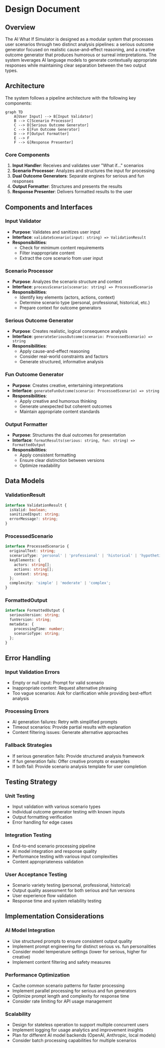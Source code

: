 # Design Document

## Overview

The AI What If Simulator is designed as a modular system that processes user scenarios through two distinct analysis pipelines: a serious outcome generator focused on realistic cause-and-effect reasoning, and a creative outcome generator that produces humorous or surreal interpretations. The system leverages AI language models to generate contextually appropriate responses while maintaining clear separation between the two output types.

## Architecture

The system follows a pipeline architecture with the following key components:

```mermaid
graph TD
    A[User Input] --> B[Input Validator]
    B --> C[Scenario Processor]
    C --> D[Serious Outcome Generator]
    C --> E[Fun Outcome Generator]
    D --> F[Output Formatter]
    E --> F
    F --> G[Response Presenter]
```

### Core Components

1. **Input Handler**: Receives and validates user "What if..." scenarios
2. **Scenario Processor**: Analyzes and structures the input for processing
3. **Dual Outcome Generators**: Separate engines for serious and fun responses
4. **Output Formatter**: Structures and presents the results
5. **Response Presenter**: Delivers formatted results to the user

## Components and Interfaces

### Input Validator
- **Purpose**: Validates and sanitizes user input
- **Interface**: `validateScenario(input: string) => ValidationResult`
- **Responsibilities**:
  - Check for minimum content requirements
  - Filter inappropriate content
  - Extract the core scenario from user input

### Scenario Processor
- **Purpose**: Analyzes the scenario structure and context
- **Interface**: `processScenario(scenario: string) => ProcessedScenario`
- **Responsibilities**:
  - Identify key elements (actors, actions, context)
  - Determine scenario type (personal, professional, historical, etc.)
  - Prepare context for outcome generators

### Serious Outcome Generator
- **Purpose**: Creates realistic, logical consequence analysis
- **Interface**: `generateSeriousOutcome(scenario: ProcessedScenario) => string`
- **Responsibilities**:
  - Apply cause-and-effect reasoning
  - Consider real-world constraints and factors
  - Generate structured, informative analysis

### Fun Outcome Generator
- **Purpose**: Creates creative, entertaining interpretations
- **Interface**: `generateFunOutcome(scenario: ProcessedScenario) => string`
- **Responsibilities**:
  - Apply creative and humorous thinking
  - Generate unexpected but coherent outcomes
  - Maintain appropriate content standards

### Output Formatter
- **Purpose**: Structures the dual outcomes for presentation
- **Interface**: `formatResults(serious: string, fun: string) => FormattedOutput`
- **Responsibilities**:
  - Apply consistent formatting
  - Ensure clear distinction between versions
  - Optimize readability

## Data Models

### ValidationResult
```typescript
interface ValidationResult {
  isValid: boolean;
  sanitizedInput: string;
  errorMessage?: string;
}
```

### ProcessedScenario
```typescript
interface ProcessedScenario {
  originalText: string;
  scenarioType: 'personal' | 'professional' | 'historical' | 'hypothetical';
  keyElements: {
    actors: string[];
    actions: string[];
    context: string;
  };
  complexity: 'simple' | 'moderate' | 'complex';
}
```

### FormattedOutput
```typescript
interface FormattedOutput {
  seriousVersion: string;
  funVersion: string;
  metadata: {
    processingTime: number;
    scenarioType: string;
  };
}
```

## Error Handling

### Input Validation Errors
- Empty or null input: Prompt for valid scenario
- Inappropriate content: Request alternative phrasing
- Too vague scenarios: Ask for clarification while providing best-effort analysis

### Processing Errors
- AI generation failures: Retry with simplified prompts
- Timeout scenarios: Provide partial results with explanation
- Content filtering issues: Generate alternative approaches

### Fallback Strategies
- If serious generation fails: Provide structured analysis framework
- If fun generation fails: Offer creative prompts or examples
- If both fail: Provide scenario analysis template for user completion

## Testing Strategy

### Unit Testing
- Input validation with various scenario types
- Individual outcome generator testing with known inputs
- Output formatting verification
- Error handling for edge cases

### Integration Testing
- End-to-end scenario processing pipeline
- AI model integration and response quality
- Performance testing with various input complexities
- Content appropriateness validation

### User Acceptance Testing
- Scenario variety testing (personal, professional, historical)
- Output quality assessment for both serious and fun versions
- User experience flow validation
- Response time and system reliability testing

## Implementation Considerations

### AI Model Integration
- Use structured prompts to ensure consistent output quality
- Implement prompt engineering for distinct serious vs. fun personalities
- Consider model temperature settings (lower for serious, higher for creative)
- Implement content filtering and safety measures

### Performance Optimization
- Cache common scenario patterns for faster processing
- Implement parallel processing for serious and fun generators
- Optimize prompt length and complexity for response time
- Consider rate limiting for API usage management

### Scalability
- Design for stateless operation to support multiple concurrent users
- Implement logging for usage analytics and improvement insights
- Plan for different AI model backends (OpenAI, Anthropic, local models)
- Consider batch processing capabilities for multiple scenarios